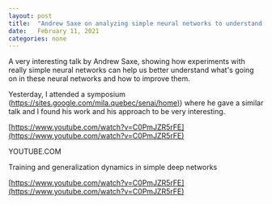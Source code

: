```yaml
---
layout: post
title:  "Andrew Saxe on analyzing simple neural networks to understand neural networks better"
date:   February 11, 2021
categories: none
---
```


A very interesting talk by Andrew Saxe, showing how experiments with really simple neural networks can help us better understand what's going on in these neural networks and how to improve them. 

Yesterday, I attended a symposium ([https://sites.google.com/mila.quebec/senai/home)](https://sites.google.com/mila.quebec/senai/home)) where he gave a similar talk and I found his work and his approach to be very interesting.

[https://www.youtube.com/watch?v=C0PmJZR5rFE](https://www.youtube.com/watch?v=C0PmJZR5rFE)






YOUTUBE.COM




Training and generalization dynamics in simple deep networks





[https://www.youtube.com/watch?v=C0PmJZR5rFE](https://www.youtube.com/watch?v=C0PmJZR5rFE)



 

